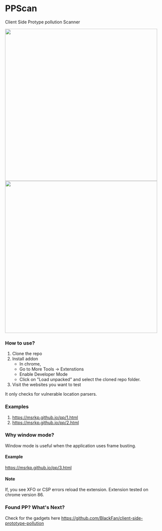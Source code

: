 # PPScan


Client Side Protype pollution Scanner



<img src="https://github.com/msrkp/PPScan/blob/main/images/example1.png" width="500"/>


<img src="https://github.com/msrkp/PPScan/blob/main/images/example0.png" width="500"/>


### How to use?
<ol>
    <li>Clone the repo</li>
    <li>Install addon
    
   * In chrome,
   * Go to More Tools -> Extenstions 
   * Enable Developer Mode 
   * Click on "Load unpacked" and select the cloned repo folder. 

  </li> 
  <li>Visit the websites you want to test</li>
</ol>


It only checks for vulnerable location parsers.


### Examples
1. https://msrkp.github.io/pp/1.html
2. https://msrkp.github.io/pp/2.html



### Why window mode?
Window mode is useful when the application uses frame busting.
#### Example
https://msrkp.github.io/pp/3.html

#### Note
If, you see XFO or CSP errors reload the extension. 
Extension tested on chrome version 86.

### Found PP? What's Next?
Check for the gadgets here https://github.com/BlackFan/client-side-prototype-pollution

